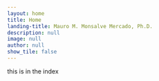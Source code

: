 ```yaml
---
layout: home
title: Home
landing-title: Mauro M. Monsalve Mercado, Ph.D.
description: null
image: null
author: null
show_tile: false
---
```


this is in the index
